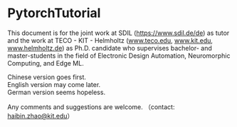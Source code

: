 # PytorchTutorial
This document is for the joint work at SDIL (https://www.sdil.de/de) as tutor and the work at TECO - KIT - Helmholtz (www.teco.edu, www.kit.edu, www.helmholtz.de) as Ph.D. candidate who supervises bachelor- and master-students in the field of Electronic Design Automation, Neuromorphic Computing, and Edge ML.

Chinese version goes first.  
English version may come later.   
German version seems hopeless.   

Any comments and suggestions are welcome. （contact: haibin.zhao@kit.edu）
